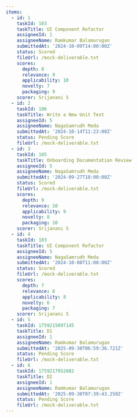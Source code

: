 ```yaml
---
items:
  - id: 1
    taskId: 103
    taskTitle: UI Component Refactor
    assigneeId: 1
    assigneeName: Ramkumar Balamurugan
    submittedAt: '2024-10-09T14:00:00Z'
    status: Scored
    fileUrl: /mock-deliverable.txt
    scores:
      depth: 8
      relevance: 9
      applicability: 10
      novelty: 7
      packaging: 9
    scorer: Srijanani S
  - id: 2
    taskId: 106
    taskTitle: Write a New Unit Test
    assigneeId: 5
    assigneeName: NagaSamrudh Meda
    submittedAt: '2024-10-14T11:23:00Z'
    status: Pending Score
    fileUrl: /mock-deliverable.txt
  - id: 3
    taskId: 105
    taskTitle: Onboarding Documentation Review
    assigneeId: 5
    assigneeName: NagaSamrudh Meda
    submittedAt: '2024-09-27T18:00:00Z'
    status: Scored
    fileUrl: /mock-deliverable.txt
    scores:
      depth: 9
      relevance: 10
      applicability: 9
      novelty: 8
      packaging: 10
    scorer: Srijanani S
  - id: 4
    taskId: 103
    taskTitle: UI Component Refactor
    assigneeId: 5
    assigneeName: NagaSamrudh Meda
    submittedAt: '2024-10-08T11:00:00Z'
    status: Scored
    fileUrl: /mock-deliverable.txt
    scores:
      depth: 7
      relevance: 8
      applicability: 8
      novelty: 6
      packaging: 7
    scorer: Srijanani S
  - id: 5
    taskId: 1759215097145
    taskTitle: D1
    assigneeId: 1
    assigneeName: Ramkumar Balamurugan
    submittedAt: '2025-09-30T06:59:36.721Z'
    status: Pending Score
    fileUrl: /mock-deliverable.txt
  - id: 6
    taskId: 1759217952882
    taskTitle: D2
    assigneeId: 1
    assigneeName: Ramkumar Balamurugan
    submittedAt: '2025-09-30T07:39:43.250Z'
    status: Pending Score
    fileUrl: /mock-deliverable.txt
---
```



